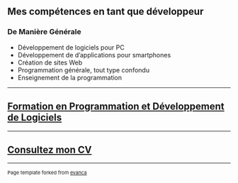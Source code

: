 ## Mes compétences en tant que développeur

### De Manière Générale

- Développement de logiciels pour PC
- Développement de d’applications pour smartphones
- Création de sites Web
- Programmation générale, tout type confondu
- Enseignement de la programmation

---

## [Formation en Programmation et Développement de Logiciels](/fr/formation.html)

---

## [Consultez mon CV](/fr/resume.html)

---

<footer style="font-size:11px">Page template forked from <a href="https://github.com/evanca/quick-portfolio">evanca</a></footer>

